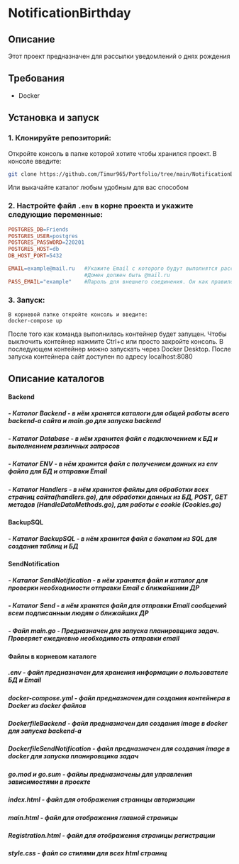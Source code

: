 # NotificationBirthday    
    
## Описание    
    
Этот проект предназначен для рассылки уведомлений о днях рождения 
    
## Требования    
    
- Docker  

## Установка и запуск
    
### 1. Клонируйте репозиторий: 
Откройте консоль в папке которой хотите чтобы хранился проект.
В консоле введите:
```sh  
git clone https://github.com/Timur965/Portfolio/tree/main/NotificationBirthday
```
Или выкачайте каталог любым удобным для вас способом
### 2. Настройте файл `.env` в корне проекта и укажите следующие переменные:  
```makefile  
POSTGRES_DB=Friends  
POSTGRES_USER=postgres  
POSTGRES_PASSWORD=220201  
POSTGRES_HOST=db  
DB_HOST_PORT=5432 

EMAIL=example@mail.ru   #Укажите Email с которого будут выполнятся рассылка. 
                        #Домен должен быть @mail.ru
PASS_EMAIL="example"    #Пароль для внешнего соединения. Он как правило хэширован
```  

### 3. Запуск:
    В корневой папке откройте консоль и введите:
    docker-compose up

После того как команда выполнилась контейнер будет запущен. Чтобы выключить контейнер нажмите Ctrl+c или просто закройте консоль. В последующем контейнер можно запускать через Docker Desktop.
После запуска контейнера сайт доступен по адресу localhost:8080

## Описание каталогов
#### Backend
##### - Католог Backend - в нём хранятся каталоги для общей работы всего backend-а сайта и main.go для запуска backend
##### - Каталог Database - в нём хранится файл с подключением к БД и выполнением различных запросов
##### - Каталог ENV - в нём хранится файл с получением данных из env файла для БД и отправки Email
##### - Каталог Handlers - в нём хранится файлы для обработки всех страниц сайта(handlers.go), для обработки данных из БД, POST, GET методов (HandleDataMethods.go), для работы с cookie (Cookies.go)
#### BackupSQL
##### - Каталог BackupSQL - в нём хранится файл с бэкапом из SQL для создания таблиц и БД
#### SendNotification
##### - Каталог SendNotification - в нём хранятся файл и каталог для проверки необходимости отправки Email с ближайшими ДР
##### - Каталог Send - в нём хранятся файл для отправки Email сообщений всем подписанным людям о ближайших ДР
##### - Файл main.go - Предназначен для запуска планировщика задач. Проверяет ежедневно необходимость отправки email
#### Файлы в корневом каталоге
##### .env - файл предназначен для хранения информации о пользователе БД и Email
##### docker-compose.yml - файл предназначен для создания контейнера в Docker из  docker файлов 
##### DockerfileBackend - файл предназначен для создания image в docker для запуска backend-а
##### DockerfileSendNotification - файл предназначен для создания image в docker для запуска планировщика задач
##### go.mod и go.sum - файлы предназначены для управления зависимостями в проекте
##### index.html - файл для отображения страницы авторизации
##### main.html - файл для отображения главной страницы
##### Registration.html - файл для отображения страницы регистрации
##### style.css - файл со стилями для всех html страниц
